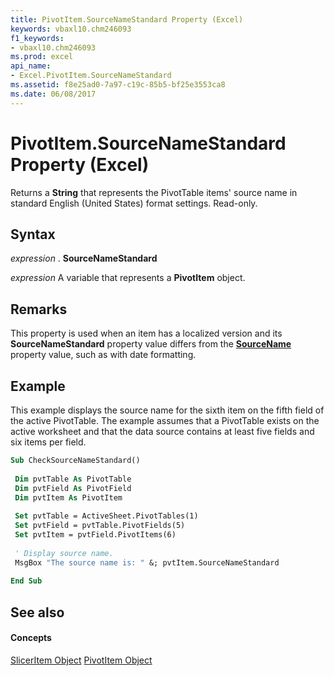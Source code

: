 ```yaml
---
title: PivotItem.SourceNameStandard Property (Excel)
keywords: vbaxl10.chm246093
f1_keywords:
- vbaxl10.chm246093
ms.prod: excel
api_name:
- Excel.PivotItem.SourceNameStandard
ms.assetid: f8e25ad0-7a97-c19c-85b5-bf25e3553ca8
ms.date: 06/08/2017
---
```



# PivotItem.SourceNameStandard Property (Excel)

Returns a  **String** that represents the PivotTable items' source name in standard English (United States) format settings. Read-only.


## Syntax

 _expression_ . **SourceNameStandard**

 _expression_ A variable that represents a **PivotItem** object.


## Remarks

This property is used when an item has a localized version and its  **SourceNameStandard** property value differs from the **[SourceName](pivotitem-sourcename-property-excel.md)** property value, such as with date formatting.


## Example

This example displays the source name for the sixth item on the fifth field of the active PivotTable. The example assumes that a PivotTable exists on the active worksheet and that the data source contains at least five fields and six items per field.


```vb
Sub CheckSourceNameStandard() 
 
 Dim pvtTable As PivotTable 
 Dim pvtField As PivotField 
 Dim pvtItem As PivotItem 
 
 Set pvtTable = ActiveSheet.PivotTables(1) 
 Set pvtField = pvtTable.PivotFields(5) 
 Set pvtItem = pvtField.PivotItems(6) 
 
 ' Display source name. 
 MsgBox "The source name is: " &; pvtItem.SourceNameStandard 
 
End Sub
```


## See also


#### Concepts


[SlicerItem Object](sliceritem-object-excel.md)
[PivotItem Object](pivotitem-object-excel.md)

